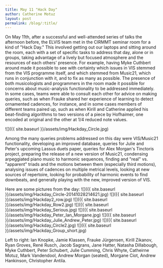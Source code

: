 ```yaml
---
title: May 11 "Hack Day"
author: Catherine Motuz
layout: post
permalink: /blog/:title/
---
```


On May 11th, after a successful and well-attended series of talks the afternoon before, the ELVIS team met in the CIRMMT seminar room for a kind of "Hack Day." This involved getting out our laptops and sitting around the room, each with a set of specific tasks to address that day, alone or in groups, taking advantage of a lively but focused atmosphere and the resources of each others' presence. For example, having Myke Cuthbert around made it possible to see with certainty which issues in VIS stemmed from the VIS programme itself, and which stemmed from Music21, which runs in conjunction with it, and to fix as many as possible. The presence of both musicologists and programmers in the room made it possible for concerns about music-analysis functionality to be addressed immediately. In some cases, teams were able to consult each other for advice on making queries, such as when Frauke shared her experience of learning to detect ornamented cadences, for instance, and in some cases members of different teams paired up, such as when Kirill and Catherine applied his beat-finding algorithms to two versions of a piece by Hofhaimer, one encoded at original and the other at 1/4 reduced note values.

![]({{ site.baseurl }}/assets/img/Hackday_Circle.jpg)

Among the many queries problems addressed on this day were VIS/Music21 functionality, developing an improved database, queries for Julie and Peter's upcoming Lassus duets paper, queries for Alex Morgan's Tinctoris project, preparing the release of a new version of Music21, condensing arpeggiated piano music to harmonic sequences, finding and "real" vs. "apparent" triads and the motions between them (especially third motions), analysing issues of cadences on multiple metrical levels, looking at new sources of repertoire, looking for probability of harmonic events to find downbeats, and generally playing with the new, improved version of VIS.

Here are some pictures from the day:
![]({{ site.baseurl }}/assets/img/Hackday_Circle-20141028214621.jpg)
![]({{ site.baseurl }}/assets/img/Hackday2_row.jpg)
![]({{ site.baseurl }}/assets/img/Hackday_Row2.jpg)
![]({{ site.baseurl }}/assets/img/Hackday_Serious.jpg)
![]({{ site.baseurl }}/assets/img/Hackday_Peter_Ian_Morgane.jpg)
![]({{ site.baseurl }}/assets/img/Hackday_Julie_Andrew_Peter.jpg)
![]({{ site.baseurl }}/assets/img/Hackday_Circle2.jpg)
![]({{ site.baseurl }}/assets/img/Hackday_Group_short.jpg)

Left to right: Ian Knopke, Jamie Klassen, Frauke Jürgensen, Kirill Zikanov, Ryan Groves, René Rusch, Jacob Sagrans, Jane Hatter, Natasha Dillabough, Myke Cuthbert, Peter Schubert, Julie Cumming, Chris Whyte, Catheirne Motuz, Mark Vandendool, Andrew Morgan (seated), Morgane Ciot, Andrew Hankinson, Christopher Antila.
